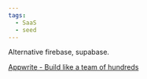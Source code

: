```yaml
---
tags:
  - SaaS
  - seed
---
```

Alternative firebase, supabase. 

[Appwrite - Build like a team of hundreds](https://appwrite.io/)

